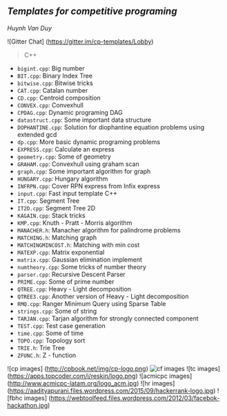 ## ***Templates for competitive programing***
_Huynh Van Duy_

![Gitter Chat] (https://gitter.im/cp-templates/Lobby)

> C++
>
- `bigint.cpp`: Big number
- `BIT.cpp`: Binary Index Tree
- `bitwise.cpp`: Bitwise tricks
- `CAT.cpp`: Catalan number
- `CD.cpp`: Centroid composition
- `CONVEX.cpp`: Convexhull
- `CPDAG.cpp`: Dynamic programing DAG
- `datastruct.cpp`: Some important data structure
- `DOPHANTINE.cpp`: Solution for diophantine equation problems using extended gcd
- `dp.cpp`: More basic dynamic programing problems
- `EXPRESS.cpp`: Calculate an express
- `geometry.cpp`: Some of geometry
- `GRAHAM.cpp`: Convexhull using graham scan
- `graph.cpp`: Some important algorithm for graph
- `HUNGARY.cpp`: Hungary algorithm
- `INFRPN.cpp`: Cover RPN express from Infix express
- `input.cpp`: Fast input template C++
- `IT.cpp`: Segment Tree
- `IT2D.cpp`: Segment Tree 2D
- `KAGAIN.cpp`: Stack tricks
- `KMP.cpp`: Knuth - Pratt - Morris algorithm
- `MANACHER.h`: Manacher algorithm for palindrome problems
- `MATCHING.h`: Matching graph
- `MATCHINGMINCOST.h`: Matching with min cost
- `MATEXP.cpp`: Matrix exponential
- `matrix.cpp`: Gaussian elimination implement
- `numtheory.cpp`: Some tricks of number theory
- `parser.cpp`: Recursive Descent Parser
- `PRIME.cpp`: Some of prime number
- `QTREE.cpp`: Heavy - Light decomposition
- `QTREE3.cpp`: Another version of Heavy - Light decomposition
- `RMQ.cpp`: Ranger Minimum Query using Sparse Table
- `strings.cpp`: Some of string
- `TARJAN.cpp`: Tarjan algorithm for strongly connected component
- `TEST.cpp`: Test case generation
- `time.cpp`: Some of time
- `TOPO.cpp`: Topology sort
- `TRIE.h`: Trie Tree
- `ZFUNC.h`: Z - function

![cp images] (http://cpbook.net/img/cp-logo.png)
![cf images](http://wunderfund.io/static/codeforces_logo.png)
![tc images] (https://apps.topcoder.com/i/reskin/logo.png)
![acmicpc images] (http://www.acmicpc-latam.org/logo_acm.jpg)
![hr images] (https://aadityapurani.files.wordpress.com/2015/09/hackerrank-logo.jpg)
![fbhc images] (https://webtoolfeed.files.wordpress.com/2012/03/facebok-hackathon.jpg)
